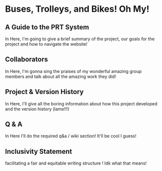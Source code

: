 # Buses, Trolleys, and Bikes! Oh My!
## A Guide to the PRT System

In Here, I'm going to give a brief summary of the project, our goals for the project and how to navigate the website!


## Collaborators

In Here, I'm gonna sing the praises of my wonderful amazing group members and talk about all the amazing work they did!

## Project & Version History

In Here, I'll give all the boring information about how this project developed and the version history (lame!!!)

## Q & A

In Here I'll do the required q&a / wiki section! It'll be cool I guess!

## Inclusivity Statement

facilitating a fair and equitable writing structure ! Idk what that means!
